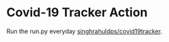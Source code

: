 # Covid-19 Tracker Action

Run the run.py everyday [singhrahuldps/covid19tracker](https://github.com/singhrahuldps/covid19tracker).
